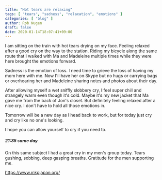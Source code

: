 ```yaml
---
title: "Hot tears are relaxing"
tags: [ "tears", "sadness", "relaxation", "emotions" ]
categories: [ "blog" ]
author: Rob Nugen
draft: false
date: 2020-01-14T18:07:41+09:00
---
```


I am sitting on the train with hot tears drying on my face.  Feeling
relaxed after a good cry on the way to the station.  Riding my bicycle
along the same route that I walked with Ma and Madeleine multiple
times while they were here brought the emotions forward.

Sadness is the emotion of loss.  I need time to grieve the loss of
having my mom here with me.  Now I'll have her on Skype but no hugs or
carrying bags or overhearing her and Madeleine sharing notes and
photos about their day.

After allowing myself a wet sniffly slobbery cry, I feel super chill
and strangely warm even though it's cold.  Maybe it's my new jacket
that Ma gave me from the back of Jon's closet.  But definitely feeling
relaxed after a nice cry.  I don't have to hold all those emotions in.

Tomorrow will be a new day as I head back to work, but for today just
cry and cry like no one's looking.

I hope you can allow yourself to cry if you need to.

##### 21:35 same day

On this same subject I had a great cry in my men's group today.  Tears
gushing, sobbing, deep gasping breaths.  Gratitude for the men
supporting me.

https://www.mkpjapan.org/
